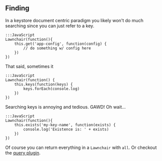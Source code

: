 Finding
-------

In a keystore document centric paradigm you likely won't do much
searching since you can just refer to a key.

    
    :::JavaScript
    Lawnchair(function(){
        this.get('app-config', function(config) {
            // do something w/ config here
        })
    })
    

That said, sometimes it

    :::JavaScript
    Lawnchair(function() {
        this.keys(function(keys) {
            keys.forEach(console.log)
        })
    })
    

Searching keys is annoying and tedious. GAWD! Oh wait...

    
    :::JavaScript
    Lawnchair(function(){
        this.exists('my-key-name', function(exists) {
            console.log('Existence is: ' + exists)
        })
    })
    

Of course you can return everything in a `Lawnchair` with `all`. Or checkout
the [query plugin](/plugins).

